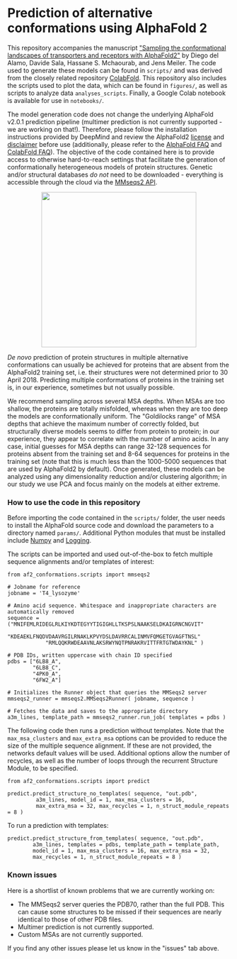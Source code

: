 # Prediction of alternative conformations using AlphaFold 2

This repository accompanies the manuscript ["Sampling the conformational landscapes of transporters and receptors with AlphaFold2"](https://www.biorxiv.org/content/10.1101/2021.11.22.469536v2) by Diego del Alamo, Davide Sala, Hassane S. Mchaourab, and Jens Meiler. The code used to generate these models can be found in `scripts/` and was derived from the closely related repository [ColabFold](https://github.com/sokrypton/ColabFold/). This repository also includes the scripts used to plot the data, which can be found in `figures/`, as well as scripts to analyze data `analyses_scripts`. Finally, a Google Colab notebook is available for use in `notebooks/`.

The model generation code does not change the underlying AlphaFold v2.0.1 prediction pipeline (multimer prediction is not currently supported - we are working on that!). Therefore, please follow the installation instructions provided by DeepMind and review the AlphaFold2 [license](https://github.com/deepmind/alphafold/blob/main/LICENSE) and [disclaimer](https://github.com/deepmind/alphafold#license-and-disclaimer) before use (additionally, please refer to the [AlphaFold FAQ](https://alphafold.ebi.ac.uk/faq) and [ColabFold FAQ](https://github.com/sokrypton/ColabFold/blob/main/README.md)). The objective of the code contained here is to provide access to otherwise hard-to-reach settings that facilitate the generation of conformationally heterogeneous models of protein structures. Genetic and/or structural databases *do not* need to be downloaded - everything is accessible through the cloud via the [MMseqs2 API](https://github.com/soedinglab/MMseqs2).

<p align="center"><img src="https://github.com/delalamo/af2_conformations/blob/9e247c321ebd82ed3716070094721077c5656d9d/figures/header/fig1_header.png" height="350"/></p>

*De novo* prediction of protein structures in multiple alternative conformations can usually be achieved for proteins that are absent from the AlphaFold2 training set, i.e. their structures were not determined prior to 30 April 2018. Predicting multiple conformations of proteins in the training set is, in our experience, sometimes but not usually possible.

We recommend sampling across several MSA depths. When MSAs are too shallow, the proteins are totally misfolded, whereas when they are too deep the models are conformationally uniform. The "Goldilocks range" of MSA depths that achieve the maximum number of correctly folded, but structurally diverse models seems to differ from protein to protein; in our experience, they appear to correlate with the number of amino acids. In any case, initial guesses for MSA depths can range 32-128 sequences for proteins absent from the training set and 8-64 sequences for proteins in the training set (note that this is much less than the 1000-5000 sequences that are used by AlphaFold2 by default). Once generated, these models can be analyzed using any dimensionality reduction and/or clustering algorithm; in our study we use PCA and focus mainly on the models at either extreme.

### How to use the code in this repository

Before importing the code contained in the `scripts/` folder, the user needs to install the AlphaFold source code and download the parameters to a directory named `params/`. Additional Python modules that must be installed include [Numpy](https://numpy.org/) and [Logging](https://abseil.io/docs/python/guides/logging).

The scripts can be imported and used out-of-the-box to fetch multiple sequence alignments and/or templates of interest:

```
from af2_conformations.scripts import mmseqs2

# Jobname for reference
jobname = 'T4_lysozyme'

# Amino acid sequence. Whitespace and inappropriate characters are automatically removed
sequence = ("MNIFEMLRIDEGLRLKIYKDTEGYYTIGIGHLLTKSPSLNAAKSELDKAIGRNCNGVIT"
            "KDEAEKLFNQDVDAAVRGILRNAKLKPVYDSLDAVRRCALINMVFQMGETGVAGFTNSL"
            "RMLQQKRWDEAAVNLAKSRWYNQTPNRAKRVITTFRTGTWDAYKNL" )
            
# PDB IDs, written uppercase with chain ID specified
pdbs = ["6LB8_A",
        "6LB8_C",
        "4PK0_A",
        "6FW2_A"]

# Initializes the Runner object that queries the MMSeqs2 server
mmseqs2_runner = mmseqs2.MMSeqs2Runner( jobname, sequence )

# Fetches the data and saves to the appropriate directory
a3m_lines, template_path = mmseqs2_runner.run_job( templates = pdbs )
```

The following code then runs a prediction without templates. Note that the `max_msa_clusters` and `max_extra_msa` options can be provided to reduce the size of the multiple sequence alignment. If these are not provided, the networks default values will be used. Additional options allow the number of recycles, as well as the number of loops through the recurrent Structure Module, to be specified.

```
from af2_conformations.scripts import predict

predict.predict_structure_no_templates( sequence, "out.pdb",
         a3m_lines, model_id = 1, max_msa_clusters = 16,
         max_extra_msa = 32, max_recycles = 1, n_struct_module_repeats = 8 )
```

To run a prediction with templates:

```
predict.predict_structure_from_templates( sequence, "out.pdb",
        a3m_lines, templates = pdbs, template_path = template_path,
        model_id = 1, max_msa_clusters = 16, max_extra_msa = 32,
        max_recycles = 1, n_struct_module_repeats = 8 )
```

### Known issues

Here is a shortlist of known problems that we are currently working on:
* The MMSeqs2 server queries the PDB70, rather than the full PDB. This can cause some structures to be missed if their sequences are nearly identical to those of other PDB files.
* Multimer prediction is not currently supported.
* Custom MSAs are not currently supported.

If you find any other issues please let us know in the "issues" tab above.
